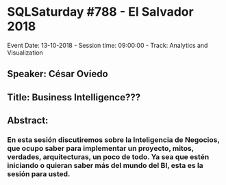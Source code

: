 # SQLSaturday #788 - El Salvador 2018
Event Date: 13-10-2018 - Session time: 09:00:00 - Track: Analytics and Visualization
## Speaker: César Oviedo
## Title: Business Intelligence???
## Abstract:
### En esta sesión discutiremos sobre la Inteligencia de Negocios, que ocupo saber para implementar un proyecto, mitos, verdades, arquitecturas, un poco de todo. Ya sea que estén iniciando o quieran saber más del mundo del BI, esta es la sesión para usted.
